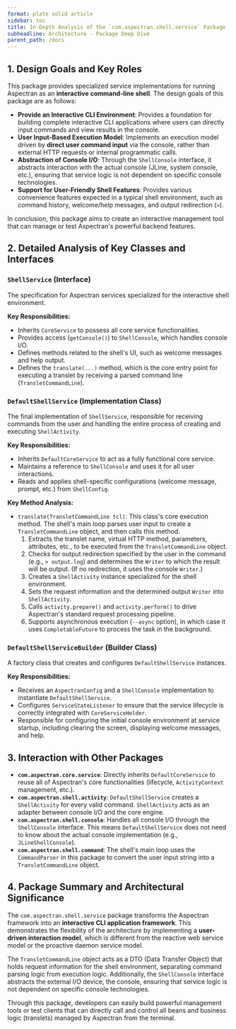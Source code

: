 ```yaml
---
format: plate solid article
sidebar: toc
title: In-Depth Analysis of the `com.aspectran.shell.service` Package
subheadline: Architecture - Package Deep Dive
parent_path: /docs
---
```


## 1. Design Goals and Key Roles

This package provides specialized service implementations for running Aspectran as an **interactive command-line shell**. The design goals of this package are as follows:

-   **Provide an Interactive CLI Environment**: Provides a foundation for building complete interactive CLI applications where users can directly input commands and view results in the console.
-   **User Input-Based Execution Model**: Implements an execution model driven by **direct user command input** via the console, rather than external HTTP requests or internal programmatic calls.
-   **Abstraction of Console I/O**: Through the `ShellConsole` interface, it abstracts interaction with the actual console (JLine, system console, etc.), ensuring that service logic is not dependent on specific console technologies.
-   **Support for User-Friendly Shell Features**: Provides various convenience features expected in a typical shell environment, such as command history, welcome/help messages, and output redirection (`>`).

In conclusion, this package aims to create an interactive management tool that can manage or test Aspectran's powerful backend features.

## 2. Detailed Analysis of Key Classes and Interfaces

### `ShellService` (Interface)

The specification for Aspectran services specialized for the interactive shell environment.

**Key Responsibilities:**
-   Inherits `CoreService` to possess all core service functionalities.
-   Provides access (`getConsole()`) to `ShellConsole`, which handles console I/O.
-   Defines methods related to the shell's UI, such as welcome messages and help output.
-   Defines the `translate(...)` method, which is the core entry point for executing a translet by receiving a parsed command line (`TransletCommandLine`).

### `DefaultShellService` (Implementation Class)

The final implementation of `ShellService`, responsible for receiving commands from the user and handling the entire process of creating and executing `ShellActivity`.

**Key Responsibilities:**
-   Inherits `DefaultCoreService` to act as a fully functional core service.
-   Maintains a reference to `ShellConsole` and uses it for all user interactions.
-   Reads and applies shell-specific configurations (welcome message, prompt, etc.) from `ShellConfig`.

**Key Method Analysis:**
-   `translate(TransletCommandLine tcl)`: This class's core execution method. The shell's main loop parses user input to create a `TransletCommandLine` object, and then calls this method.
    1.  Extracts the translet name, virtual HTTP method, parameters, attributes, etc., to be executed from the `TransletCommandLine` object.
    2.  Checks for output redirection specified by the user in the command (e.g., `> output.log`) and determines the `Writer` to which the result will be output. (If no redirection, it uses the console `Writer`.)
    3.  Creates a `ShellActivity` instance specialized for the shell environment.
    4.  Sets the request information and the determined output `Writer` into `ShellActivity`.
    5.  Calls `activity.prepare()` and `activity.perform()` to drive Aspectran's standard request processing pipeline.
    6.  Supports asynchronous execution (`--async` option), in which case it uses `CompletableFuture` to process the task in the background.

### `DefaultShellServiceBuilder` (Builder Class)

A factory class that creates and configures `DefaultShellService` instances.

**Key Responsibilities:**
-   Receives an `AspectranConfig` and a `ShellConsole` implementation to instantiate `DefaultShellService`.
-   Configures `ServiceStateListener` to ensure that the service lifecycle is correctly integrated with `CoreServiceHolder`.
-   Responsible for configuring the initial console environment at service startup, including clearing the screen, displaying welcome messages, and help.

## 3. Interaction with Other Packages

-   **`com.aspectran.core.service`**: Directly inherits `DefaultCoreService` to reuse all of Aspectran's core functionalities (lifecycle, `ActivityContext` management, etc.).
-   **`com.aspectran.shell.activity`**: `DefaultShellService` creates a `ShellActivity` for every valid command. `ShellActivity` acts as an adapter between console I/O and the core engine.
-   **`com.aspectran.shell.console`**: Handles all console I/O through the `ShellConsole` interface. This means `DefaultShellService` does not need to know about the actual console implementation (e.g., `JLineShellConsole`).
-   **`com.aspectran.shell.command`**: The shell's main loop uses the `CommandParser` in this package to convert the user input string into a `TransletCommandLine` object.

## 4. Package Summary and Architectural Significance

The `com.aspectran.shell.service` package transforms the Aspectran framework into an **interactive CLI application framework**. This demonstrates the flexibility of the architecture by implementing a **user-driven interaction model**, which is different from the reactive web service model or the proactive daemon service model.

The `TransletCommandLine` object acts as a DTO (Data Transfer Object) that holds request information for the shell environment, separating command parsing logic from execution logic. Additionally, the `ShellConsole` interface abstracts the external I/O device, the console, ensuring that service logic is not dependent on specific console technologies.

Through this package, developers can easily build powerful management tools or test clients that can directly call and control all beans and business logic (translets) managed by Aspectran from the terminal.
